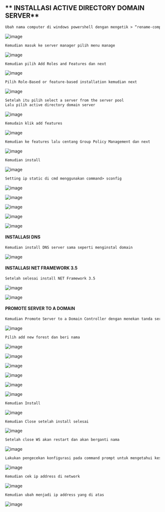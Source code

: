 ## ** INSTALLASI ACTIVE DIRECTORY DOMAIN SERVER**

```markdown
Ubah nama computer di windows powershell dengan mengetik > “rename-computer -Newname Server2022”
```

![image](https://user-images.githubusercontent.com/93044506/143059461-27fbb6fe-a773-4b40-8136-cd281e80ba8f.png)

```markdown
Kemudian masuk ke server manager pilih menu manage 
```

![image](https://user-images.githubusercontent.com/93044506/143059523-1f3e50df-2976-4e3d-8790-4eb182f7e93f.png)

```markdown
Kemudian pilih Add Roles and Features dan next
```

![image](https://user-images.githubusercontent.com/93044506/143059578-6dfe76da-a637-43cc-8c1c-bd8dcb62cc77.png)

```markdown
Pilih Role-Based or feature-based installation kemudian next
```

![image](https://user-images.githubusercontent.com/93044506/143059675-9bd05beb-29e1-43d4-8e0e-f596b295eec0.png)

```markdown
Setelah itu pilih select a server from the server pool
Lalu pilih active directory domain server

```

![image](https://user-images.githubusercontent.com/93044506/143059758-d353e507-9588-46c4-ab7f-9583ac89e917.png)
```markdown
Kemudain klik add features
```

![image](https://user-images.githubusercontent.com/93044506/143061716-22dcf30f-f7e3-4077-9a5c-094dc81dbc25.png)

```markdown
Kemudian ke features lalu centang Group Policy Management dan next
```

![image](https://user-images.githubusercontent.com/93044506/143061818-9cd57c94-9c26-4879-b9d7-4f48dc1ed722.png)
```markdown
Kemudian install
```

![image](https://user-images.githubusercontent.com/93044506/143062033-48f55a56-5683-496a-828c-0e48d1f71fc8.png)

```markdown
Setting ip static di cmd menggunakan command> sconfig
```

![image](https://user-images.githubusercontent.com/93044506/143062121-6c661b27-d1e0-47bf-84ba-2286e2a5808c.png)

![image](https://user-images.githubusercontent.com/93044506/143062191-9574d740-468e-4fe9-80d8-31d83a1e2bb7.png)

![image](https://user-images.githubusercontent.com/93044506/143062258-876663e1-e604-47f4-8176-1ac1179878d0.png)

![image](https://user-images.githubusercontent.com/93044506/143062317-f459c69b-b8b6-4f11-99cc-48d077497bfd.png)

![image](https://user-images.githubusercontent.com/93044506/143062350-13c88e4a-417e-4aa7-a4e7-7d4e3f1b21ec.png)


#### **INSTALLASI DNS**

```markdown
Kemudian install DNS server sama seperti menginstal domain 
```

![image](https://user-images.githubusercontent.com/93044506/143062424-4881d36a-904f-4888-b0a9-811aaecfa241.png)

#### **INSTALLASI NET FRAMEWORK 3.5**

```markdown
Setelah selesai install NET Framework 3.5
```

![image](https://user-images.githubusercontent.com/93044506/143062534-2fb31a21-4d13-496e-a233-e42793e8b288.png)

![image](https://user-images.githubusercontent.com/93044506/143062785-3b29e92d-5050-4c32-9edc-e22daebb3eb9.png)



#### **PROMOTE SERVER TO A DOMAIN**

```markdown
Kemudian Promote Server to a Domain Controller dengan menekan tanda seru
```

![image](https://user-images.githubusercontent.com/93044506/143062854-2826b680-20a3-42df-9be8-e54810cb192b.png)

```markdown
Pilih add new forest dan beri nama
```

![image](https://user-images.githubusercontent.com/93044506/143063016-99949d95-e6e4-4c0d-b923-20094fd232e9.png)

![image](https://user-images.githubusercontent.com/93044506/143063113-b4d72bd8-fbf8-4920-a27e-a0279b100b1f.png)

![image](https://user-images.githubusercontent.com/93044506/143063155-ca178616-783e-4580-a21c-5ea99bec1d58.png)

![image](https://user-images.githubusercontent.com/93044506/143063216-4a936df2-7d5c-4528-b722-bd0e3e1795f0.png)

![image](https://user-images.githubusercontent.com/93044506/143063279-d24a662b-9208-4493-90cc-34f90232d09b.png)

![image](https://user-images.githubusercontent.com/93044506/143063326-372e609f-8229-4e02-a713-c6d819c4bf26.png)

```markdown
Kemudian Install
```

![image](https://user-images.githubusercontent.com/93044506/143063382-f687ead4-4a28-4ccd-b308-e42f93b27d06.png)

```markdown
Kemudian Close setelah install selesai
```

![image](https://user-images.githubusercontent.com/93044506/143063425-2d93623e-8f29-401c-a836-dffc52f428d6.png)

```markdown
Setelah close WS akan restart dan akan berganti nama 
```

![image](https://user-images.githubusercontent.com/93044506/143063487-9c3aaf91-2f75-427e-8446-a7abc2809022.png)

```markdown
Lakukan pengecekan konfigurasi pada command prompt untuk mengetahui kesuksesan installasi
```

![image](https://user-images.githubusercontent.com/93044506/143063745-f64fbb44-5d6b-4a8f-939c-1525d3fd2eb6.png)

```markdown
Kemudian cek ip address di network
```

![image](https://user-images.githubusercontent.com/93044506/143063854-47fb5c94-8ee6-42c2-b951-a2c15f19cb68.png)

```markdown
Kemudian ubah menjadi ip address yang di atas
```

![image](https://user-images.githubusercontent.com/93044506/143063913-73ebb33e-14a6-4a50-832c-15a5bec3844a.png)